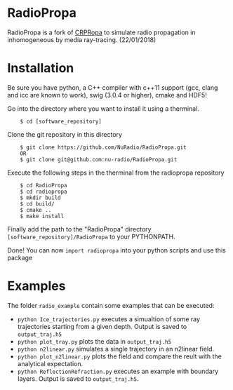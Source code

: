 RadioPropa
==========

RadioPropa is a fork of [CRPRopa](https://crpropa.desy.de/) to simulate radio
propagation in inhomogeneous by media ray-tracing. (22/01/2018)


# Installation
Be sure you have python, a C++ compiler with c++11 support (gcc, clang and icc are known to work), swig (3.0.4 or higher), cmake and HDF5!

Go into the directory where you want to install it using a therminal.

        $ cd [software_repository]

Clone the git repository in this directory

        $ git clone https://github.com/NuRadio/RadioPropa.git
        OR
        $ git clone git@github.com:nu-radio/RadioPropa.git

Execute the following steps in the therminal from the radiopropa repository

        $ cd RadioPropa
        $ cd radiopropa
        $ mkdir build
        $ cd build/
        $ cmake ..
        $ make install

Finally add the path to the "RadioPropa" directory `[software_repository]/RadioPropa` to your PYTHONPATH.

Done! You can now `import radiopropa` into your python scripts and use this package



# Examples
The folder `radio_example` contain some examples that can be executed:

 + `python Ice_trajectories.py` executes a simualtion of some ray
   trajectories starting from a given depth. Output is saved to `output_traj.h5`
 + `python plot_tray.py` plots the data in `output_traj.h5`
 + `python n2linear.py` simulates a single trajectory in an n2linear field.
 + `python plot_n2linear.py` plots the field and compare the reult with the analytical
   expectation.
 + `python ReflectionRefraction.py` executes an example with boundary layers. 
   Output is saved to `output_traj.h5`.
